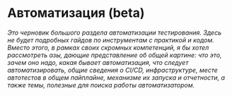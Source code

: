 # Автоматизация (beta)

_Это черновик большого раздела автоматизации тестирования. Здесь не будет подробных гайдов по инструментам с практикой и кодом. Вместо этого, в рамках своих скромных компетенций, я бы хотел рассмотреть азы, дающие представление об общей картине: что это, зачем оно надо, какая бывает автоматизация, что следует автоматизировать, общие сведения о CI/CD, инфраструктуре, месте автотестов в общем пайплайне, механизме их запуска и отчетности, а также темы, полезные для поиска работы автоматизатором._
